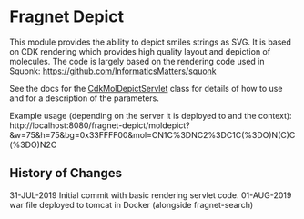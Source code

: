 # Fragnet Depict

This module provides the ability to depict smiles strings as SVG.
It is based on CDK rendering which provides high quality layout and depiction
of molecules.
The code is largely based on the rendering code used in Squonk:
https://github.com/InformaticsMatters/squonk

See the docs for the [CdkMolDepictServlet](fragnet-depict/src/main/java/org/squonk/fragnet/depict/CdkMolDepictServlet.java) 
class for details of how to use and for a description of the parameters.

Example usage (depending on the server it is deployed to and the context):
http://localhost:8080/fragnet-depict/moldepict?&w=75&h=75&bg=0x33FFFF00&mol=CN1C%3DNC2%3DC1C(%3DO)N(C)C(%3DO)N2C


## History of Changes

31-JUL-2019 Initial commit with basic rendering servlet code.
01-AUG-2019 war file deployed to tomcat in Docker (alongside fragnet-search)
